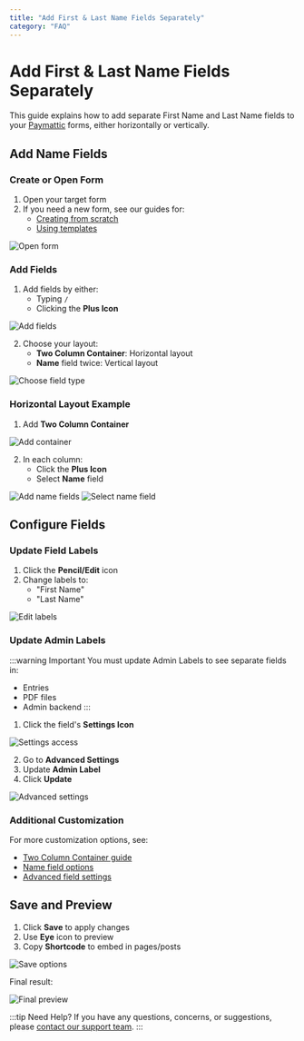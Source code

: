 ```yaml
---
title: "Add First & Last Name Fields Separately"
category: "FAQ"
---
```


# Add First & Last Name Fields Separately

This guide explains how to add separate First Name and Last Name fields to your [Paymattic](http://paymattic.com) forms, either horizontally or vertically.

## Add Name Fields

### Create or Open Form

1. Open your target form
2. If you need a new form, see our guides for:
   - [Creating from scratch](../form-editor/how-to-create-a-form-from-scratch-with-paymattic)
   - [Using templates](../form-editor/simple-form-templates)

![Open form](/images/faq/add-first-last-name-fields-in-a-form/1.-Open-desired-form-2-scaled.webp)

### Add Fields

1. Add fields by either:
   - Typing `/`
   - Clicking the **Plus Icon**

![Add fields](/images/faq/add-first-last-name-fields-in-a-form/2.-Type-2222-or-2222.webp)

2. Choose your layout:
   - **Two Column Container**: Horizontal layout
   - **Name** field twice: Vertical layout

![Choose field type](/images/faq/add-first-last-name-fields-in-a-form/3.-Select-either-Name-or-Two-Column-Container-field.webp)

### Horizontal Layout Example

1. Add **Two Column Container**

![Add container](/images/faq/add-first-last-name-fields-in-a-form/4.-Two-Column-Container.webp)

2. In each column:
   - Click the **Plus Icon**
   - Select **Name** field

![Add name fields](/images/faq/add-first-last-name-fields-in-a-form/4.-Plus-Icon.webp)
![Select name field](/images/faq/add-first-last-name-fields-in-a-form/5.-Name-field.webp)

## Configure Fields

### Update Field Labels

1. Click the **Pencil/Edit** icon
2. Change labels to:
   - "First Name"
   - "Last Name"

![Edit labels](/images/faq/add-first-last-name-fields-in-a-form/6.-Pencil-Icon.webp)

### Update Admin Labels

:::warning Important
You must update Admin Labels to see separate fields in:
- Entries
- PDF files
- Admin backend
:::

1. Click the field's **Settings Icon**

![Settings access](/images/faq/add-first-last-name-fields-in-a-form/8.-Settings-icon-of-Name-field.webp)

2. Go to **Advanced Settings**
3. Update **Admin Label**
4. Click **Update**

![Advanced settings](/images/faq/add-first-last-name-fields-in-a-form/9.-Advanced-Settings-of-Name-field.webp)

### Additional Customization

For more customization options, see:
- [Two Column Container guide](../form-editor/add-multiple-column-containers-in-forms)
- [Name field options](../general-input-fields/how-to-use-general-form-input-fields-in-wordpress-with-paymattic#_1-name-field)
- [Advanced field settings](../form-editor/how-to-use-conditional-logic-in-form-fields-with-paymattic)

## Save and Preview

1. Click **Save** to apply changes
2. Use **Eye** icon to preview
3. Copy **Shortcode** to embed in pages/posts

![Save options](/images/faq/add-first-last-name-fields-in-a-form/7.-Save-preview-shortcode-buttons.webp)

Final result:

![Final preview](/images/faq/add-first-last-name-fields-in-a-form/8.-Preview-of-added-First-Last-Name-fields.webp)

:::tip Need Help?
If you have any questions, concerns, or suggestions, please [contact our support team](https://wpmanageninja.com/support-tickets/).
:::